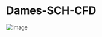 # Dames-SCH-CFD
![image](https://github.com/user-attachments/assets/4147aab5-116e-4d6b-b539-c280d02bbbfc)
